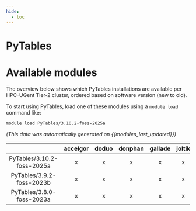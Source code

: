```yaml
---
hide:
  - toc
---
```


PyTables
========

# Available modules


The overview below shows which PyTables installations are available per HPC-UGent Tier-2 cluster, ordered based on software version (new to old).

To start using PyTables, load one of these modules using a `module load` command like:

```shell
module load PyTables/3.10.2-foss-2025a
```

*(This data was automatically generated on {{modules_last_updated}})*

| |accelgor|doduo|donphan|gallade|joltik|litleo|shinx|
| :---: | :---: | :---: | :---: | :---: | :---: | :---: | :---: |
|PyTables/3.10.2-foss-2025a|x|x|x|x|x|x|x|
|PyTables/3.9.2-foss-2023b|x|x|x|x|x|x|x|
|PyTables/3.8.0-foss-2023a|x|x|x|x|x|x|x|
